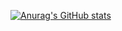 [![Anurag's GitHub stats](https://github-readme-stats.vercel.app/api?username=TimurZ&count_private=true&theme=monokai&show_icons=true)](https://github.com/anuraghazra/github-readme-stats)

<!--
**TimurZ/TimurZ** is a ✨ _special_ ✨ repository because its `README.md` (this file) appears on your GitHub profile.

### Hi there 👋

Here are some ideas to get you started:

- 🔭 I’m currently working on ...
- 🌱 I’m currently learning ...
- 👯 I’m looking to collaborate on ...
- 🤔 I’m looking for help with ...
- 💬 Ask me about ...
- 📫 How to reach me: ...
- 😄 Pronouns: ...
- ⚡ Fun fact: ...
-->
